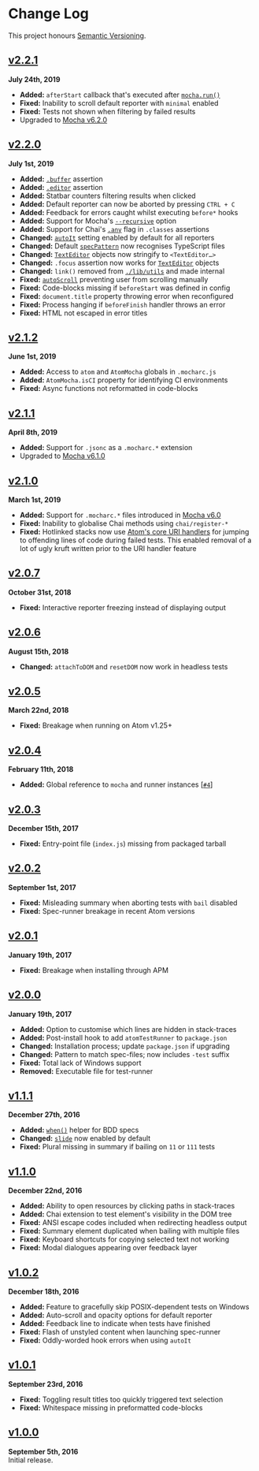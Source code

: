 Change Log
==========

This project honours [Semantic Versioning](http://semver.org/).


[v2.2.1]
------------------------------------------------------------------------
**July 24th, 2019**  
* **Added:** `afterStart` callback that's executed after [`mocha.run()`]
* **Fixed:** Inability to scroll default reporter with `minimal` enabled
* **Fixed:** Tests not shown when filtering by failed results
* Upgraded to [Mocha v6.2.0][]

[`mocha.run()`]: https://mochajs.org/api/mocha#run
[Mocha v6.2.0]: https://github.com/mochajs/mocha/releases/tag/v6.2.0


[v2.2.0]
------------------------------------------------------------------------
**July 1st, 2019**  
* **Added:** [`.buffer`](docs/extensions.md#buffer) assertion
* **Added:** [`.editor`](docs/extensions.md#editor) assertion
* **Added:** Statbar counters filtering results when clicked
* **Added:** Default reporter can now be aborted by pressing `CTRL + C`
* **Added:** Feedback for errors caught whilst executing `before*` hooks
* **Added:** Support for Mocha's [`--recursive`][] option
* **Added:** Support for Chai's [`.any`][] flag in `.classes` assertions
* **Changed:** [`autoIt`][] setting enabled by default for all reporters
* **Changed:** Default [`specPattern`][] now recognises TypeScript files
* **Changed:** [`TextEditor`][] objects now stringify to `<TextEditor…>`
* **Changed:** `.focus` assertion now works for [`TextEditor`][] objects
* **Changed:** `link()` removed from [`./lib/utils`][] and made internal
* **Fixed:** [`autoScroll`][] preventing user from scrolling manually
* **Fixed:** Code-blocks missing if `beforeStart` was defined in config
* **Fixed:** `document.title` property throwing error when reconfigured
* **Fixed:** Process hanging if `beforeFinish` handler throws an error
* **Fixed:** HTML not escaped in error titles

[`./lib/utils`]: ./lib/utils.js
[`autoIt`]:      ./docs/options.md#autoit
[`autoScroll`]:  ./docs/options.md#autoscroll
[`specPattern`]: ./docs/options.md#specpattern
[`TextEditor`]:  https://atom.io/docs/api/v1.38.2/TextEditor
[`--recursive`]: https://mochajs.org/#-recursive
[`.any`]:        https://www.chaijs.com/api/bdd/#method_any


[v2.1.2]
------------------------------------------------------------------------
**June 1st, 2019**  
* **Added:** Access to `atom` and `AtomMocha` globals in `.mocharc.js`
* **Added:** `AtomMocha.isCI` property for identifying CI environments
* **Fixed:** Async functions not reformatted in code-blocks


[v2.1.1]
------------------------------------------------------------------------
**April 8th, 2019**  
* **Added:** Support for `.jsonc` as a `.mocharc.*` extension
* Upgraded to [Mocha v6.1.0][]

[Mocha v6.1.0]: https://github.com/mochajs/mocha/releases/tag/v6.1.0


[v2.1.0]
------------------------------------------------------------------------
**March 1st, 2019**  
* **Added:** Support for `.mocharc.*` files introduced in [Mocha v6.0][]
* **Fixed:** Inability to globalise Chai methods using `chai/register-*`
* **Fixed:** Hotlinked stacks now use [Atom's core URI handlers][1] for
  jumping to offending lines of code during failed tests. This enabled
  removal of a lot of ugly kruft written prior to the URI handler feature

[Mocha v6.0]: https://github.com/mochajs/mocha/releases/tag/v6.0.0
[1]: https://github.com/BinaryMuse/atom-mocha-test-runner/pull/12


[v2.0.7]
------------------------------------------------------------------------
**October 31st, 2018**  
* **Fixed:** Interactive reporter freezing instead of displaying output


[v2.0.6]
------------------------------------------------------------------------
**August 15th, 2018**  
* **Changed:** `attachToDOM` and `resetDOM` now work in headless tests


[v2.0.5]
------------------------------------------------------------------------
**March 22nd, 2018**  
* **Fixed:** Breakage when running on Atom v1.25+


[v2.0.4]
------------------------------------------------------------------------
**February 11th, 2018**  
* **Added:** Global reference to `mocha` and runner instances [[`#4`][]]


[v2.0.3]
------------------------------------------------------------------------
**December 15th, 2017**  
* **Fixed:** Entry-point file (`index.js`) missing from packaged tarball


[v2.0.2]
------------------------------------------------------------------------
**September 1st, 2017**  
* **Fixed:** Misleading summary when aborting tests with `bail` disabled
* **Fixed:** Spec-runner breakage in recent Atom versions


[v2.0.1]
------------------------------------------------------------------------
**January 19th, 2017**  
* **Fixed:** Breakage when installing through APM


[v2.0.0]
------------------------------------------------------------------------
**January 19th, 2017**  
* **Added:** Option to customise which lines are hidden in stack-traces
* **Added:** Post-install hook to add `atomTestRunner` to `package.json`
* **Changed:** Installation process; update `package.json` if upgrading
* **Changed:** Pattern to match spec-files; now includes `-test` suffix
* **Fixed:** Total lack of Windows support
* **Removed:** Executable file for test-runner


[v1.1.1]
------------------------------------------------------------------------
**December 27th, 2016**  
* **Added:** [`when()`](docs/extensions.md#autoit) helper for BDD specs
* **Changed:** [`slide`](docs/options.md#slide) now enabled by default
* **Fixed:** Plural missing in summary if bailing on `11` or `111` tests


[v1.1.0]
------------------------------------------------------------------------
**December 22nd, 2016**  
* **Added:** Ability to open resources by clicking paths in stack-traces
* **Added:** Chai extension to test element's visibility in the DOM tree
* **Fixed:** ANSI escape codes included when redirecting headless output
* **Fixed:** Summary element duplicated when bailing with multiple files
* **Fixed:** Keyboard shortcuts for copying selected text not working
* **Fixed:** Modal dialogues appearing over feedback layer


[v1.0.2]
------------------------------------------------------------------------
**December 18th, 2016**  
* **Added:** Feature to gracefully skip POSIX-dependent tests on Windows
* **Added:** Auto-scroll and opacity options for default reporter
* **Added:** Feedback line to indicate when tests have finished
* **Fixed:** Flash of unstyled content when launching spec-runner
* **Fixed:** Oddly-worded hook errors when using `autoIt`


[v1.0.1]
------------------------------------------------------------------------
**September 23rd, 2016**  
* **Fixed:** Toggling result titles too quickly triggered text selection
* **Fixed:** Whitespace missing in preformatted code-blocks



[v1.0.0]
------------------------------------------------------------------------
**September 5th, 2016**  
Initial release.


[Referenced links]:_____________________________________________________
[Unpublished]: ../../compare/v2.2.1...HEAD
[v2.2.1]: https://github.com/Alhadis/Atom-Mocha/releases/tag/v2.2.1
[v2.2.0]: https://github.com/Alhadis/Atom-Mocha/releases/tag/v2.2.0
[v2.1.2]: https://github.com/Alhadis/Atom-Mocha/releases/tag/v2.1.2
[v2.1.1]: https://github.com/Alhadis/Atom-Mocha/releases/tag/v2.1.1
[v2.1.0]: https://github.com/Alhadis/Atom-Mocha/releases/tag/v2.1.0
[v2.0.7]: https://github.com/Alhadis/Atom-Mocha/releases/tag/v2.0.7
[v2.0.6]: https://github.com/Alhadis/Atom-Mocha/releases/tag/v2.0.6
[v2.0.5]: https://github.com/Alhadis/Atom-Mocha/releases/tag/v2.0.5
[v2.0.4]: https://github.com/Alhadis/Atom-Mocha/releases/tag/v2.0.4
[v2.0.3]: https://github.com/Alhadis/Atom-Mocha/releases/tag/v2.0.3
[v2.0.2]: https://github.com/Alhadis/Atom-Mocha/releases/tag/v2.0.2
[v2.0.1]: https://github.com/Alhadis/Atom-Mocha/releases/tag/v2.0.1
[v2.0.0]: https://github.com/Alhadis/Atom-Mocha/releases/tag/v2.0.0
[v1.1.1]: https://github.com/Alhadis/Atom-Mocha/releases/tag/v1.1.1
[v1.1.0]: https://github.com/Alhadis/Atom-Mocha/releases/tag/v1.1.0
[v1.0.2]: https://github.com/Alhadis/Atom-Mocha/releases/tag/v1.0.2
[v1.0.1]: https://github.com/Alhadis/Atom-Mocha/releases/tag/v1.0.1
[v1.0.0]: https://github.com/Alhadis/Atom-Mocha/releases/tag/v1.0.0
[`#4`]: https://github.com/Alhadis/Atom-Mocha/pull/4
